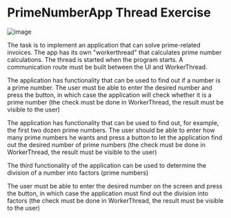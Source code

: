 # PrimeNumberApp Thread Exercise

![image](https://user-images.githubusercontent.com/78410623/137588122-420532bb-5fa2-4cbf-b792-503bbcd39a69.png)


 The task is to implement an application that can solve prime-related invoices.   The app has its own "workerthread" that calculates prime number calculations. The thread is started when the program starts. A communication route must be built between the UI and WorkerThread.


The application has functionality that can be used to find out if a number is a prime number. The user must be able to enter the desired number and press the button, in which case the application will check whether it is a prime number (the check must be done in WorkerThread, the result must be visible to the user)

The application has functionality that can be used to find out, for example, the first two dozen prime numbers. The user should be able to enter how many prime numbers he wants and press a button to let the application find out
the desired number of prime numbers (the check must be done in WorkerThread, the result must be visible to the user)

The third functionality of the application can be used to determine the division of a number into factors (prime numbers)

The user must be able to enter the desired number on the screen and press the button, in which case the application must find out the division into factors (the check must be done in WorkerThread, the result must be visible to the user)
